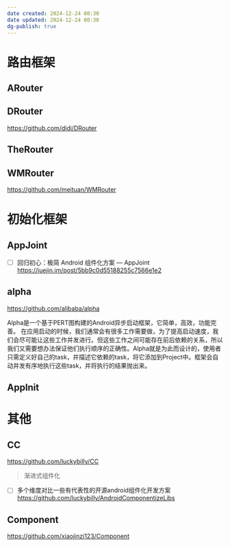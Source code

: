 ```yaml
---
date created: 2024-12-24 00:30
date updated: 2024-12-24 00:30
dg-publish: true
---
```


# 路由框架

## ARouter

## DRouter

<https://github.com/didi/DRouter>

## TheRouter

## WMRouter

<https://github.com/meituan/WMRouter>

# 初始化框架

## AppJoint

- [ ] 回归初心：极简 Android 组件化方案 — AppJoint<br /><https://juejin.im/post/5bb9c0d55188255c7566e1e2>

## alpha

<https://github.com/alibaba/alpha>

Alpha是一个基于PERT图构建的Android异步启动框架，它简单，高效，功能完善。 在应用启动的时候，我们通常会有很多工作需要做，为了提高启动速度，我们会尽可能让这些工作并发进行。但这些工作之间可能存在前后依赖的关系，所以我们又需要想办法保证他们执行顺序的正确性。Alpha就是为此而设计的，使用者只需定义好自己的task，并描述它依赖的task，将它添加到Project中。框架会自动并发有序地执行这些task，并将执行的结果抛出来。

## AppInit

# 其他

## CC

<https://github.com/luckybilly/CC>

> 渐进式组件化

- [ ] 多个维度对比一些有代表性的开源android组件化开发方案<br /><https://github.com/luckybilly/AndroidComponentizeLibs>

## Component

<https://github.com/xiaojinzi123/Component>
